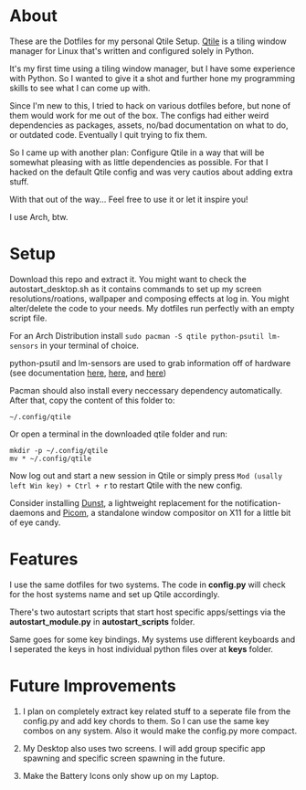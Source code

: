 # About
These are the Dotfiles for my personal Qtile Setup. [Qtile](https://qtile.org/) is a tiling window manager for Linux that's written and configured solely in Python.  

It's my first time using a tiling window manager, but I have some experience with Python. 
So I wanted to give it a shot and further hone my programming skills to see what I can come up with.

Since I'm new to this, I tried to hack on various dotfiles before, but none of them would work for me out of the box. 
The configs had either weird dependencies as packages, assets, no/bad documentation on what to do, or outdated code. Eventually I quit trying to fix them.

So I came up with another plan: Configure Qtile in a way that will be somewhat pleasing with as little dependencies as possible.
For that I hacked on the default Qtile config and was very cautios about adding extra stuff.

With that out of the way... Feel free to use it or let it inspire you!

I use Arch, btw.

# Setup
Download this repo and extract it. You might want to check the autostart_desktop.sh as it contains commands to set up my screen resolutions/roations, wallpaper and composing effects at log in. 
You might alter/delete the code to your needs. My dotfiles run perfectly with an empty script file.


For an Arch Distribution install
```sudo pacman -S qtile python-psutil lm-sensors```
in your terminal of choice. 

python-psutil and lm-sensors are used to grab information off of hardware 
(see documentation [here](https://docs.qtile.org/en/stable/manual/ref/widgets.html#thermalsensor), [here](https://docs.qtile.org/en/stable/manual/ref/widgets.html#cpu), and [here](https://docs.qtile.org/en/stable/manual/ref/widgets.html#memory))

Pacman should also install every neccessary dependency automatically.
After that, copy the content of this folder to:

`~/.config/qtile`


Or open a terminal in the downloaded qtile folder and run:
```
mkdir -p ~/.config/qtile
mv * ~/.config/qtile
```

Now log out and start a new session in Qtile or simply press `Mod (usally left Win key) + Ctrl + r` to restart Qtile with the new config.

Consider installing [Dunst](https://wiki.archlinux.org/title/Dunst), a lightweight replacement for the notification-daemons and [Picom](https://wiki.archlinux.org/title/Picom), a standalone window compositor on X11 for a little bit of eye candy.
# Features
I use the same dotfiles for two systems. The code in **config.py** will check for the host systems name and set up Qtile accordingly.


There's two autostart scripts that start host specific apps/settings via the **autostart_module.py** in **autostart_scripts** folder.

Same goes for some key bindings. My systems use different keyboards and I seperated the keys in host individual python files over at **keys** folder.
# Future Improvements
1. I plan on completely extract key related stuff to a seperate file from the config.py and add key chords to them. So I can use the same key combos on any system. Also it would make the config.py more compact.

2. My Desktop also uses two screens. I will add group specific app spawning and specific screen spawning in the future.

3. Make the Battery Icons only show up on my Laptop.
